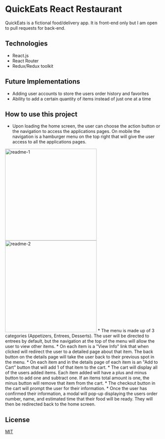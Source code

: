 # QuickEats React Restaurant

QuickEats is a fictional food/delivery app. It is front-end only but I am open to pull requests for back-end.

## Technologies
* React.js
* React Router
* Redux/Redux toolkit

## Future Implementations
* Adding user accounts to store the users order history and favorites
* Ability to add a certain quantity of items instead of just one at a time

## How to use this project
* Upon loading the home screen, the user can choose the action button or the navigation to access the applications pages. On mobile the navigation is a hamburger menu on the top right that will give the user access to all the applications pages.
<img width="297" alt="readme-1" src="https://user-images.githubusercontent.com/65259871/131698296-138b0daf-d086-4762-8aad-94b82098a08a.png">
<img width="297" alt="readme-2" src="https://user-images.githubusercontent.com/65259871/131698315-ff636796-9a86-47d4-9b79-fad997ee511d.png">
* The menu is made up of 3 categories (Appetizers, Entrees, Desserts). The user will be directed to entrees by default, but the navigation at the top of the menu will allow the user to view other items.
* On each item is a "View Info" link that when clicked will redirect the user to a detailed page about that item. The back button on the details page will take the user back to their previous spot in the menu.
* On each item and in the details page of each item is an "Add to Cart" button that will add 1 of that item to the cart.
* The cart will display all of the users added items. Each item added will have a plus and minus button to add one and subtract one. If an items total amount is one, the minus button will remove that item from the cart.
* The checkout button in the cart will prompt the user for their information.
* Once the user has confirmed their information, a modal will pop-up displaying the users order number, name, and estimated time that their food will be ready. They will then be redirected back to the home screen.

## License
[MIT](https://choosealicense.com/licenses/mit/)
